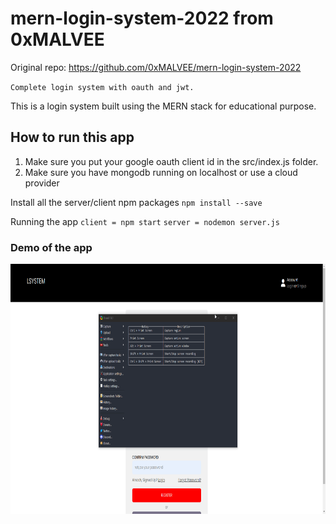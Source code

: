 # mern-login-system-2022 from 0xMALVEE

Original repo: https://github.com/0xMALVEE/mern-login-system-2022
 
`Complete login system with oauth and jwt.`

This is a login system built using the MERN stack for educational purpose.

## How to run this app

1. Make sure you put your google oauth client id in the src/index.js folder.
2. Make sure you have mongodb running on localhost or use a cloud provider 

Install all the server/client npm packages
`npm install --save`

Running the app
`client = npm start`
`server = nodemon server.js`

### Demo of the app 
<p> <img src="https://github.com/0xMALVEE/mern-login-system-2022/blob/main/demo.gif" width="1000" height="400"> </p>
